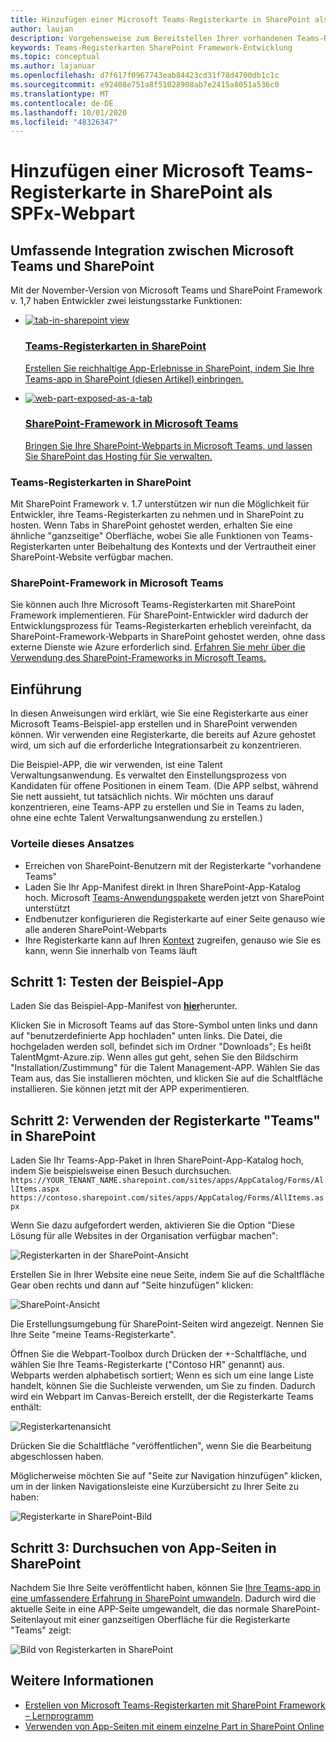 ```yaml
---
title: Hinzufügen einer Microsoft Teams-Registerkarte in SharePoint als SPFx-Webpart
author: laujan
description: Vorgehensweise zum Bereitstellen Ihrer vorhandenen Teams-Registerkarte in SharePoint als SharePoint-Framework-WebPart.
keywords: Teams-Registerkarten SharePoint Framework-Entwicklung
ms.topic: conceptual
ms.author: lajanuar
ms.openlocfilehash: d7f617f0967743eab84423cd31f78d4700db1c1c
ms.sourcegitcommit: e92408e751a8f51028908ab7e2415a8051a536c0
ms.translationtype: MT
ms.contentlocale: de-DE
ms.lasthandoff: 10/01/2020
ms.locfileid: "48326347"
---
```

# <a name="adding-a-microsoft-teams-tab-in-sharepoint-as-an-spfx-web-part"></a>Hinzufügen einer Microsoft Teams-Registerkarte in SharePoint als SPFx-Webpart

## <a name="rich-integration-between-teams-and-sharepoint"></a>Umfassende Integration zwischen Microsoft Teams und SharePoint

Mit der November-Version von Microsoft Teams und SharePoint Framework v. 1,7 haben Entwickler zwei leistungsstarke Funktionen:

<ul  class="panelContent cardsC">
<li>
    <a href="#introduction">
        <div class="cardSize">
            <div class="cardPadding">
                <div class="card">
                    <div class="cardImageOuter">
                        <div class="cardImage bgdAccent1">
                            <img src="~/assets/images/tabs/tabs-in-sharepoint/image084.png" alt="tab-in-sharepoint view"/>
                        </div>
                    </div>
                    <div class="cardText">
                        <h3>Teams-Registerkarten in SharePoint</h3>
                        <p>Erstellen Sie reichhaltige App-Erlebnisse in SharePoint, indem Sie Ihre Teams-app in SharePoint (diesen Artikel) einbringen.</p>
                    </div>
                </div>
            </div>
        </div>
    </a>
</li>
<li>
    <a href="https://docs.microsoft.com/sharepoint/dev/spfx/web-parts/get-started/using-web-part-as-ms-teams-tab">
        <div class="cardSize">
            <div class="cardPadding">
                <div class="card">
                    <div class="cardImageOuter">
                        <div class="cardImage bgdAccent1">
                            <img src="~/assets/images/tabs/tabs-in-sharepoint/SharePoint-web-part-exposed-as-a-Tab-in-Microsoft-Teams.png" alt="web-part-exposed-as-a-tab" />
                        </div>
                    </div>
                    <div class="cardText">
                        <h3>SharePoint-Framework in Microsoft Teams</h3>
                        <p>Bringen Sie Ihre SharePoint-Webparts in Microsoft Teams, und lassen Sie SharePoint das Hosting für Sie verwalten.</p>
                    </div>
                </div>
            </div>
        </div>
    </a>
</li>
</ul>

### <a name="teams-tabs-in-sharepoint"></a>Teams-Registerkarten in SharePoint

Mit SharePoint Framework v. 1.7 unterstützen wir nun die Möglichkeit für Entwickler, ihre Teams-Registerkarten zu nehmen und in SharePoint zu hosten. Wenn Tabs in SharePoint gehostet werden, erhalten Sie eine ähnliche "ganzseitige" Oberfläche, wobei Sie alle Funktionen von Teams-Registerkarten unter Beibehaltung des Kontexts und der Vertrautheit einer SharePoint-Website verfügbar machen.

### <a name="sharepoint-framework-in-teams"></a>SharePoint-Framework in Microsoft Teams

Sie können auch Ihre Microsoft Teams-Registerkarten mit SharePoint Framework implementieren. Für SharePoint-Entwickler wird dadurch der Entwicklungsprozess für Teams-Registerkarten erheblich vereinfacht, da SharePoint-Framework-Webparts in SharePoint gehostet werden, ohne dass externe Dienste wie Azure erforderlich sind. [Erfahren Sie mehr über die Verwendung des SharePoint-Frameworks in Microsoft Teams.](/sharepoint/dev/spfx/web-parts/get-started/using-web-part-as-ms-teams-tab)

## <a name="introduction"></a>Einführung

In diesen Anweisungen wird erklärt, wie Sie eine Registerkarte aus einer Microsoft Teams-Beispiel-app erstellen und in SharePoint verwenden können. Wir verwenden eine Registerkarte, die bereits auf Azure gehostet wird, um sich auf die erforderliche Integrationsarbeit zu konzentrieren.

Die Beispiel-APP, die wir verwenden, ist eine Talent Verwaltungsanwendung. Es verwaltet den Einstellungsprozess von Kandidaten für offene Positionen in einem Team. (Die APP selbst, während Sie nett aussieht, tut tatsächlich nichts. Wir möchten uns darauf konzentrieren, eine Teams-APP zu erstellen und Sie in Teams zu laden, ohne eine echte Talent Verwaltungsanwendung zu erstellen.)

### <a name="benefits-of-this-approach"></a>Vorteile dieses Ansatzes

- Erreichen von SharePoint-Benutzern mit der Registerkarte "vorhandene Teams"
- Laden Sie Ihr App-Manifest direkt in Ihren SharePoint-App-Katalog hoch. Microsoft [Teams-Anwendungspakete](~/concepts/build-and-test/apps-package.md) werden jetzt von SharePoint unterstützt
- Endbenutzer konfigurieren die Registerkarte auf einer Seite genauso wie alle anderen SharePoint-Webparts
- Ihre Registerkarte kann auf Ihren [Kontext](~/tabs/how-to/access-teams-context.md) zugreifen, genauso wie Sie es kann, wenn Sie innerhalb von Teams läuft

## <a name="step-1-testing-the-sample-app"></a>Schritt 1: Testen der Beispiel-App

Laden Sie das Beispiel-App-Manifest von [**hier**](https://github.com/MicrosoftDocs/msteams-docs/raw/master/msteams-platform/assets/downloads/TalentMgmt-Azure.zip)herunter.

Klicken Sie in Microsoft Teams auf das Store-Symbol unten links und dann auf "benutzerdefinierte App hochladen" unten links. Die Datei, die hochgeladen werden soll, befindet sich im Ordner "Downloads"; Es heißt TalentMgmt-Azure.zip. Wenn alles gut geht, sehen Sie den Bildschirm "Installation/Zustimmung" für die Talent Management-APP. Wählen Sie das Team aus, das Sie installieren möchten, und klicken Sie auf die Schaltfläche installieren. Sie können jetzt mit der APP experimentieren.

## <a name="step-2-using-the-teams-tab-in-sharepoint"></a>Schritt 2: Verwenden der Registerkarte "Teams" in SharePoint

Laden Sie Ihr Teams-App-Paket in Ihren SharePoint-App-Katalog hoch, indem Sie beispielsweise einen Besuch durchsuchen. `https://YOUR_TENANT_NAME.sharepoint.com/sites/apps/AppCatalog/Forms/AllItems.aspx` `https://contoso.sharepoint.com/sites/apps/AppCatalog/Forms/AllItems.aspx`

Wenn Sie dazu aufgefordert werden, aktivieren Sie die Option "Diese Lösung für alle Websites in der Organisation verfügbar machen":

![Registerkarten in der SharePoint-Ansicht](~/assets/images/tabs/tabs-in-sharepoint/image065.png)

Erstellen Sie in Ihrer Website eine neue Seite, indem Sie auf die Schaltfläche Gear oben rechts und dann auf "Seite hinzufügen" klicken:

![SharePoint-Ansicht](~/assets/images/tabs/tabs-in-sharepoint/image066.png)

Die Erstellungsumgebung für SharePoint-Seiten wird angezeigt. Nennen Sie Ihre Seite "meine Teams-Registerkarte".

Öffnen Sie die Webpart-Toolbox durch Drücken der +-Schaltfläche, und wählen Sie Ihre Teams-Registerkarte ("Contoso HR" genannt) aus. Webparts werden alphabetisch sortiert; Wenn es sich um eine lange Liste handelt, können Sie die Suchleiste verwenden, um Sie zu finden. Dadurch wird ein Webpart im Canvas-Bereich erstellt, der die Registerkarte Teams enthält:

![Registerkartenansicht](~/assets/images/tabs/tabs-in-sharepoint/image071.png)

Drücken Sie die Schaltfläche "veröffentlichen", wenn Sie die Bearbeitung abgeschlossen haben.

Möglicherweise möchten Sie auf "Seite zur Navigation hinzufügen" klicken, um in der linken Navigationsleiste eine Kurzübersicht zu Ihrer Seite zu haben:

![Registerkarte in SharePoint-Bild](~/assets/images/tabs/tabs-in-sharepoint/image073.png)

## <a name="step-3-explore-app-pages-in-sharepoint"></a>Schritt 3: Durchsuchen von App-Seiten in SharePoint

Nachdem Sie Ihre Seite veröffentlicht haben, können Sie [Ihre Teams-app in eine umfassendere Erfahrung in SharePoint umwandeln](/sharepoint/dev/spfx/web-parts/single-part-app-pages). Dadurch wird die aktuelle Seite in eine APP-Seite umgewandelt, die das normale SharePoint-Seitenlayout mit einer ganzseitigen Oberfläche für die Registerkarte "Teams" zeigt:

![Bild von Registerkarten in SharePoint](~/assets/images/tabs/tabs-in-sharepoint/image085.png)

## <a name="more-information"></a>Weitere Informationen

- [Erstellen von Microsoft Teams-Registerkarten mit SharePoint Framework – Lernprogramm](/sharepoint/dev/spfx/web-parts/get-started/using-web-part-as-ms-teams-tab)
- [Verwenden von App-Seiten mit einem einzelne Part in SharePoint Online](/sharepoint/dev/spfx/web-parts/single-part-app-pages)
